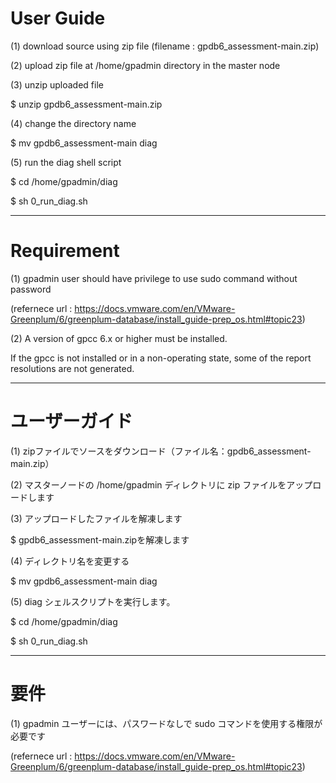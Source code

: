 # User Guide

(1) download source using zip file (filename : gpdb6_assessment-main.zip)

(2) upload zip file at /home/gpadmin directory in the master node

(3) unzip uploaded file

$ unzip gpdb6_assessment-main.zip

(4) change the directory name

$ mv gpdb6_assessment-main diag

(5) run the diag shell script

$ cd /home/gpadmin/diag

$ sh 0_run_diag.sh

-----------------------------------------------------------------

# Requirement

(1) gpadmin user should have privilege to use sudo command without password

(refernece url : https://docs.vmware.com/en/VMware-Greenplum/6/greenplum-database/install_guide-prep_os.html#topic23)

(2) A version of gpcc 6.x or higher must be installed.

If the gpcc is not installed or in a non-operating state, some of the report resolutions are not generated.

------------------------------------------------------------------

# ユーザーガイド

(1) zipファイルでソースをダウンロード（ファイル名：gpdb6_assessment-main.zip）

(2) マスターノードの /home/gpadmin ディレクトリに zip ファイルをアップロードします

(3) アップロードしたファイルを解凍します

$ gpdb6_assessment-main.zipを解凍します

(4) ディレクトリ名を変更する

$ mv gpdb6_assessment-main diag

(5) diag シェルスクリプトを実行します。

$ cd /home/gpadmin/diag

$ sh 0_run_diag.sh

-----------------------------------------------------------------

# 要件

(1) gpadmin ユーザーには、パスワードなしで sudo コマンドを使用する権限が必要です

(refernece url : https://docs.vmware.com/en/VMware-Greenplum/6/greenplum-database/install_guide-prep_os.html#topic23)
